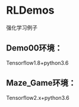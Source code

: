 # RLDemos
强化学习例子   
## Demo00环境：   
Tensorflow1.8+python3.6   
## Maze_Game环境：
Tensorflow2.x+python3.6
